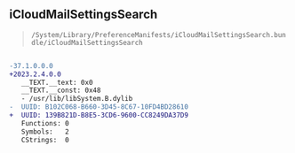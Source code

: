 ## iCloudMailSettingsSearch

> `/System/Library/PreferenceManifests/iCloudMailSettingsSearch.bundle/iCloudMailSettingsSearch`

```diff

-37.1.0.0.0
+2023.2.4.0.0
   __TEXT.__text: 0x0
   __TEXT.__const: 0x48
   - /usr/lib/libSystem.B.dylib
-  UUID: B102C068-B660-3D45-8C67-10FD4BD28610
+  UUID: 139B821D-B8E5-3CD6-9600-CC8249DA37D9
   Functions: 0
   Symbols:   2
   CStrings:  0

```
